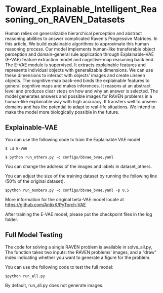 # Toward_Explainable_Intelligent_Reasoning_on_RAVEN_Datasets
Human relies on generalizable hierarchical perception and abstract reasoning abilities to answer complicated Raven's Progressive Matrices. In this article, We build explainable algorithms to approximate this human reasoning process. Our model implements human-like transferable object perception and domain-general rule application through Explainable-VAE (E-VAE) feature extraction model and cognitive-map reasoning back end. The E-VAE module is supervised. It extracts explainable features and represents individual objects with generalizable dimensions. We can use these dimensions to interact with objects' images and create unseen objects. The cognitive-map back-end binds the explainable features to general cognitive maps and makes inferences. It reasons at an abstract level and produces clear steps on how and why an answer is selected. The model generates answers and possible images for RAVEN problems in a human-like explainable way with high accuracy. It transfers well to unseen domains and has the potential to adapt to real-life situations. We intend to make the model more biologically possible in the future.

## Explainable-VAE
You can use the following code to train the Explainable VAE model

`$ cd E-VAE`

`$ python run_others.py -c configs/bbvae_bvae.yaml`

You can change the address of the images and labels in dataset_others.

You can adjust the size of the training dataset by running the following line (50% of the original dataset).

`$python run_numbers.py -c configs/bbvae_bvae.yaml -p 0.5`

More information for the original beta-VAE model locate at https://github.com/AntixK/PyTorch-VAE

After training the E-VAE model, please put the checkpoint files in the log folder.

## Full Model Testing
The code for solving a single RAVEN problem is available in solve_all.py, The function takes two inputs: the RAVEN problems' images, and a “draw” index indicating whether you want to generate a figure for the problem.

You can use the following code to test the full model:

`$python run_all.py`

By default, run_all.py does not generate images.





